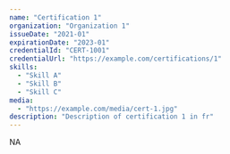 ```yaml
---
name: "Certification 1"
organization: "Organization 1"
issueDate: "2021-01"
expirationDate: "2023-01"
credentialId: "CERT-1001"
credentialUrl: "https://example.com/certifications/1"
skills:
  - "Skill A"
  - "Skill B"
  - "Skill C"
media:
  - "https://example.com/media/cert-1.jpg"
description: "Description of certification 1 in fr"
---
```


NA
